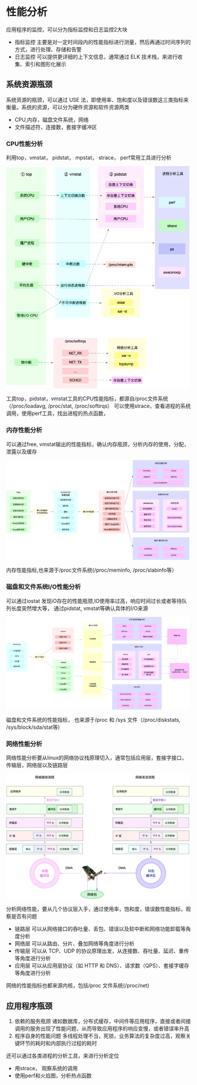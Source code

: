 # 性能分析
应用程序的监控，可以分为指标监控和日志监控2大块
* 指标监控 主要是对一定时间段内的性能指标进行测量，然后再通过时间序列的方式，进行处理、存储和告警
* 日志监控 可以提供更详细的上下文信息，通常通过 ELK 技术栈，来进行收集、索引和图形化展示

## 系统资源瓶颈
 系统资源的瓶颈，可以通过 USE 法，即使用率、饱和度以及错误数这三类指标来衡量。系统的资源，可以分为硬件资源和软件资源两类
 * CPU,内存，磁盘文件系统，网络
 * 文件描述符，连接数，套接字缓冲区
### CPU性能分析
利用top，vmstat， pidstat， mpstat， strace， perf常用工具进行分析

<img src="https://github.com/lys861205/server_profile/blob/master/cpu_analysis.png" width="500" heigth="800">

工具top，pidstat，vmstat工具的CPU性能指标，都源自/proc文件系统（/proc/loadavg, /proc/stat, /proc/softirqs）
可以使用strace，查看进程的系统调用，使用perf工具，找出进程的热点函数，

### 内存性能分析
可以通过free, vmstat输出的性能指标，确认内存瓶颈，分析内存的使用，分配，泄露以及缓存

<img src="https://github.com/lys861205/server_profile/blob/master/memory_analysis.png" width="500" heigth="800">

内存性能指标,也来源于/proc文件系统(/proc/meminfo, /proc/slabinfo等）

### 磁盘和文件系统I/O性能分析
可以通过iostat 发现iO存在的性能瓶颈,IO使用率过高，响应时间过长或者等待队列长度突然增大等，
通过pidstat, vmstat等确认具体的I/O来源

<img src="https://github.com/lys861205/server_profile/blob/master/IO_analysis.png" width="500" heigth="800">

磁盘和文件系统的性能指标， 也来源于/proc 和 /sys 文件（/proc/diskstats, /sys/block/sda/stat等)

### 网络性能分析
网络性能分析要从linux的网络协议栈原理切入，通常包括应用层，套接字接口，传输层，网络层以及链路层

<img src="https://github.com/lys861205/server_profile/blob/master/net_analysis.png" width="500" heigth="800">

分析网络性能，要从几个协议层入手，通过使用率，饱和度，错误数性能指标，观察是否有问题
* 链路层 可以从网络接口的吞吐量、丢包、错误以及软中断和网络功能卸载等角度分析
* 网络层 可以从路由、分片、叠加网络等角度进行分析
* 传输层 可以从 TCP、UDP 的协议原理出发，从连接数、吞吐量、延迟、重传等角度进行分析
* 应用层 可以从应用层协议（如 HTTP 和 DNS）、请求数（QPS）、套接字缓存等角度进行分析

网络的性能指标也都来源内核，包括/proc 文件系统(/proc/net)

## 应用程序瓶颈
1. 依赖的服务瓶颈
诸如数据库，分布式缓存，中间件等应用程序，直接或者间接调用的服务出现了性能问题，从而导致应用程序的响应变慢，或者错误率升高
2. 程序自身的性能问题
多线程处理不当，死锁，业务算法的复杂度过高，观察关键环节的耗时和内部执行过程的耗时

还可以通过各类进程的分析工具，来进行分析定位
* 用strace， 观察系统的调用
* 使用perf和火焰图，分析热点函数
